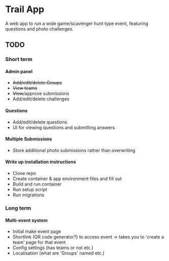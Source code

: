 # Trail App
A web app to run a wide game/scavenger hunt type event, featuring questions and photo challenges.

## TODO
### Short term
#### Admin panel
* ~~Add/edit/delete Groups~~
* ~~View teams~~
* ~~View~~/approve submissions
* Add/edit/delete challenges
  
#### Questions
* Add/edit/delete questions
* UI for viewing questions and submitting answers
  
#### Multiple Submissions
* Store additional photo submissions rather than overwriting

#### Write up installation instructions
* Clone repo
* Create container & app environment files and fill out
* Build and run container
* Run setup script
* Run migrations
  
### Long term
#### Multi-event system
* Initial make event page
* Shortlink (QR code generator?) to access event -> takes you to 'create a team' page for that event
* Config settings (has teams or not etc.)
* Localisation (what are 'Groups' named etc.)
